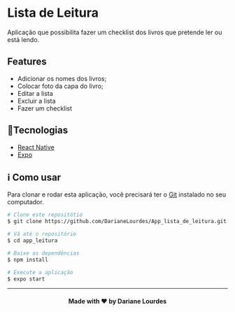 # Lista de Leitura

Aplicação que possibilita fazer um checklist dos livros que pretende ler ou está lendo.

## Features
- Adicionar os nomes dos livros;
- Colocar foto da capa do livro;
- Editar a lista
- Excluir a lista
- Fazer um checklist


## :rocket:Tecnologias
- [React Native](https://reactnative.dev/docs/getting-started)
- [Expo](https://docs.expo.io/)


## :information_source: Como usar

Para clonar e rodar esta aplicação, você precisará ter o [Git](https://git-scm.com/) instalado no seu computador.

```bash
# Clone este repositótio
$ git clone https://github.com/DarianeLourdes/App_lista_de_leitura.git

# Vá até o repositório
$ cd app_leitura

# Baixe as dependências
$ npm install

# Execute a aplicação
$ expo start
```
<hr>

<h4 align="center">
    Made with ♥ by Dariane Lourdes
</h4>

